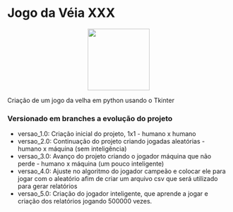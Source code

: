 # Jogo da Véia XXX
<p align="center">
<img src="https://upload.wikimedia.org/wikipedia/commons/thumb/8/89/Jogo_da_velha_-_tic_tac_toe.png/1210px-Jogo_da_velha_-_tic_tac_toe.png" width="140" />  
</p>
Criação de um jogo da velha em python usando o Tkinter

### Versionado em branches a evolução do projeto

- versao_1.0: Criação inicial do projeto, 1x1 - humano x humano
- versao_2.0: Continuação do projeto criando jogadas aleatórias - humano x máquina (sem inteligência)
- versao_3.0: Avanço do projeto criando o jogador máquina que não perde - humano x máquina (um pouco inteligente)
- versao_4.0: Ajuste no algoritmo do jogador campeão e colocar ele para jogar com o aleatório afim de criar um arquivo csv que será utilizado para gerar relatórios
- versao_5.0: Criação do jogador inteligente, que aprende a jogar e criação dos relatórios jogando 500000 vezes.
